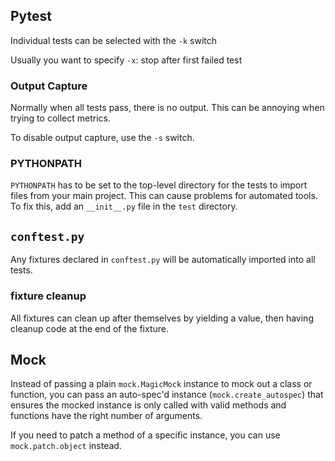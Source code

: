 ## Pytest

Individual tests can be selected with the `-k` switch

Usually you want to specify `-x`: stop after first failed test

### Output Capture

Normally when all tests pass, there is no output.
This can be annoying when trying to collect metrics.

To disable output capture, use the `-s` switch.

### PYTHONPATH

`PYTHONPATH` has to be set to the top-level directory for the tests to import files from your main project. This can cause problems for automated tools. To fix this, add an `__init__.py` file in the `test` directory.

## `conftest.py`

Any fixtures declared in `conftest.py` will be automatically imported into all tests.

### fixture cleanup

All fixtures can clean up after themselves by yielding a value, then having cleanup code at the end of the fixture.

## Mock

Instead of passing a plain `mock.MagicMock` instance to mock out a class or function, you can pass an auto-spec'd instance (`mock.create_autospec`) that ensures the mocked instance is only called with valid methods and functions have the right number of arguments.

If you need to patch a method of a specific instance, you can use `mock.patch.object` instead.

